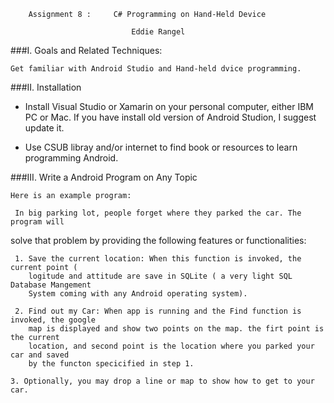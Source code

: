 		Assignment 8 :     C# Programming on Hand-Held Device 
            
	                           Eddie Rangel

###I.	Goals and Related Techniques:
	
    Get familiar with Android Studio and Hand-held dvice programming.

###II.	Installation

   - Install Visual Studio or Xamarin on your personal computer, either IBM PC or Mac.
     If you have install old version of Android Studion, I suggest update it.

   - Use CSUB libray and/or internet to find book or resources to learn programming
     Android. 

###III. Write a Android Program on Any Topic

    Here is an example program:

     In big parking lot, people forget where they parked the car. The  program will
solve that problem by providing the following features or functionalities:

     1. Save the current location: When this function is invoked, the current point (
        logitude and attitude are save in SQLite ( a very light SQL Database Mangement
        System coming with any Android operating system).

     2. Find out my Car: When app is running and the Find function is invoked, the google
        map is displayed and show two points on the map. the firt point is the current
        location, and second point is the location where you parked your car and saved
        by the functon specicified in step 1.

    3. Optionally, you may drop a line or map to show how to get to your car. 


